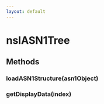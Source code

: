```yaml
---
layout: default
---
```


# nsIASN1Tree #

## Methods ##

### loadASN1Structure(asn1Object) ###

### getDisplayData(index) ###
